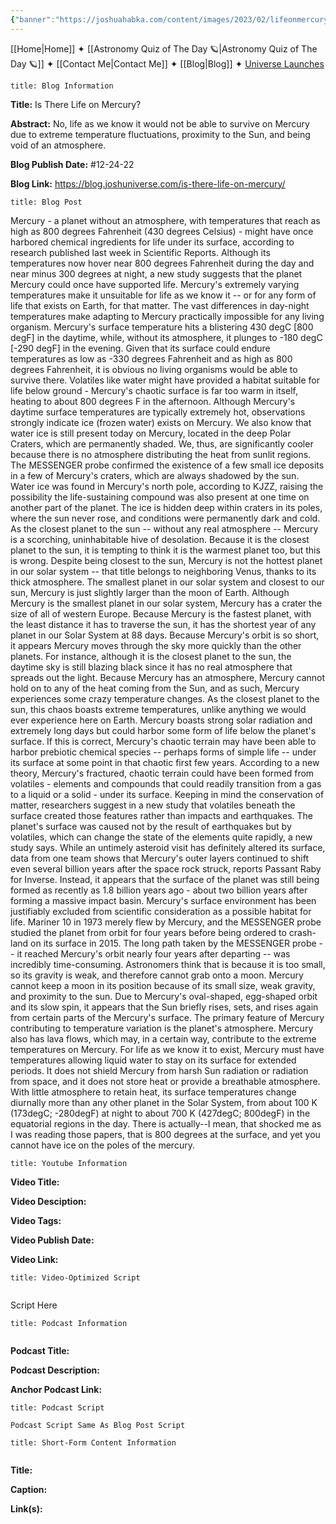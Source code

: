 ```yaml
---
{"banner":"https://joshuahabka.com/content/images/2023/02/lifeonmercury-2--1-.webp","banner_x":0.5,"dg-publish":true,"permalink":"/blog/is-there-life-on-mercury/","dgPassFrontmatter":true,"noteIcon":"","created":"","updated":""}
---
```




<div class="transclusion internal-embed is-loaded"><div class="markdown-embed">



[[Home\|Home]] ✦ [[Astronomy Quiz of The Day 🪐\|Astronomy Quiz of The Day 🪐]] ✦ [[Contact Me\|Contact Me]] ✦ [[Blog\|Blog]] ✦ [Universe Launches](https://stardashusa.com/)


</div></div>


```ad-info
title: Blog Information
```

**Title:** Is There Life on Mercury?

**Abstract:** No, life as we know it would not be able to survive on Mercury due to extreme temperature fluctuations, proximity to the Sun, and being void of an atmosphere.

**Blog Publish Date:** #12-24-22

**Blog Link:** https://blog.joshuniverse.com/is-there-life-on-mercury/

```ad-abstract
title: Blog Post
```

Mercury - a planet without an atmosphere, with temperatures that reach as high as 800 degrees Fahrenheit (430 degrees Celsius) - might have once harbored chemical ingredients for life under its surface, according to research published last week in Scientific Reports. Although its temperatures now hover near 800 degrees Fahrenheit during the day and near minus 300 degrees at night, a new study suggests that the planet Mercury could once have supported life. Mercury's extremely varying temperatures make it unsuitable for life as we know it -- or for any form of life that exists on Earth, for that matter.
The vast differences in day-night temperatures make adapting to Mercury practically impossible for any living organism. Mercury's surface temperature hits a blistering 430 degC [800 degF] in the daytime, while, without its atmosphere, it plunges to -180 degC [-290 degF] in the evening. Given that its surface could endure temperatures as low as -330 degrees Fahrenheit and as high as 800 degrees Fahrenheit, it is obvious no living organisms would be able to survive there.
Volatiles like water might have provided a habitat suitable for life below ground - Mercury's chaotic surface is far too warm in itself, heating to about 800 degrees F in the afternoon. Although Mercury's daytime surface temperatures are typically extremely hot, observations strongly indicate ice (frozen water) exists on Mercury. We also know that water ice is still present today on Mercury, located in the deep Polar Craters, which are permanently shaded. We, thus, are significantly cooler because there is no atmosphere distributing the heat from sunlit regions.
The MESSENGER probe confirmed the existence of a few small ice deposits in a few of Mercury's craters, which are always shadowed by the sun. Water ice was found in Mercury's north pole, according to KJZZ, raising the possibility the life-sustaining compound was also present at one time on another part of the planet.
The ice is hidden deep within craters in its poles, where the sun never rose, and conditions were permanently dark and cold. As the closest planet to the sun -- without any real atmosphere -- Mercury is a scorching, uninhabitable hive of desolation. Because it is the closest planet to the sun, it is tempting to think it is the warmest planet too, but this is wrong.
Despite being closest to the sun, Mercury is not the hottest planet in our solar system -- that title belongs to neighboring Venus, thanks to its thick atmosphere. The smallest planet in our solar system and closest to our sun, Mercury is just slightly larger than the moon of Earth.
Although Mercury is the smallest planet in our solar system, Mercury has a crater the size of all of western Europe. Because Mercury is the fastest planet, with the least distance it has to traverse the sun, it has the shortest year of any planet in our Solar System at 88 days. Because Mercury's orbit is so short, it appears Mercury moves through the sky more quickly than the other planets.
For instance, although it is the closest planet to the sun, the daytime sky is still blazing black since it has no real atmosphere that spreads out the light. Because Mercury has an atmosphere, Mercury cannot hold on to any of the heat coming from the Sun, and as such, Mercury experiences some crazy temperature changes. As the closest planet to the sun, this chaos boasts extreme temperatures, unlike anything we would ever experience here on Earth.
Mercury boasts strong solar radiation and extremely long days but could harbor some form of life below the planet's surface. If this is correct, Mercury's chaotic terrain may have been able to harbor prebiotic chemical species -- perhaps forms of simple life -- under its surface at some point in that chaotic first few years. According to a new theory, Mercury's fractured, chaotic terrain could have been formed from volatiles - elements and compounds that could readily transition from a gas to a liquid or a solid - under its surface.
Keeping in mind the conservation of matter, researchers suggest in a new study that volatiles beneath the surface created those features rather than impacts and earthquakes. The planet's surface was caused not by the result of earthquakes but by volatiles, which can change the state of the elements quite rapidly, a new study says.
While an untimely asteroid visit has definitely altered its surface, data from one team shows that Mercury's outer layers continued to shift even several billion years after the space rock struck, reports Passant Raby for Inverse. Instead, it appears that the surface of the planet was still being formed as recently as 1.8 billion years ago - about two billion years after forming a massive impact basin. Mercury's surface environment has been justifiably excluded from scientific consideration as a possible habitat for life.
Mariner 10 in 1973 merely flew by Mercury, and the MESSENGER probe studied the planet from orbit for four years before being ordered to crash-land on its surface in 2015. The long path taken by the MESSENGER probe -- it reached Mercury's orbit nearly four years after departing -- was incredibly time-consuming.
Astronomers think that is because it is too small, so its gravity is weak, and therefore cannot grab onto a moon. Mercury cannot keep a moon in its position because of its small size, weak gravity, and proximity to the sun. Due to Mercury's oval-shaped, egg-shaped orbit and its slow spin, it appears that the Sun briefly rises, sets, and rises again from certain parts of the Mercury's surface.
The primary feature of Mercury contributing to temperature variation is the planet's atmosphere. Mercury also has lava flows, which may, in a certain way, contribute to the extreme temperatures on Mercury. For life as we know it to exist, Mercury must have temperatures allowing liquid water to stay on its surface for extended periods.
It does not shield Mercury from harsh Sun radiation or radiation from space, and it does not store heat or provide a breathable atmosphere. With little atmosphere to retain heat, its surface temperatures change diurnally more than any other planet in the Solar System, from about 100 K (173degC; -280degF) at night to about 700 K (427degC; 800degF) in the equatorial regions in the day. There is actually--I mean, that shocked me as I was reading those papers, that is 800 degrees at the surface, and yet you cannot have ice on the poles of the mercury.

```ad-info
title: Youtube Information
```

**Video Title:**

**Video Desciption:**

**Video Tags:**

**Video Publish Date:**

**Video Link:**

```ad-abstract
title: Video-Optimized Script


```

Script Here

```ad-info
title: Podcast Information


```

**Podcast Title:**

**Podcast Description:**

**Anchor Podcast Link:**

```ad-info
title: Podcast Script

Podcast Script Same As Blog Post Script

```


```ad-info
title: Short-Form Content Information


```

**Title:**

**Caption:**

**Link(s):**

